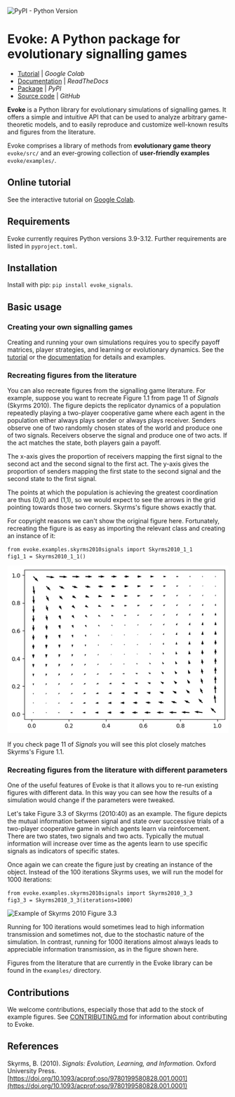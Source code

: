 ![PyPI - Python Version](https://img.shields.io/pypi/pyversions/evoke-signals)

# Evoke: A Python package for evolutionary signalling games

+ [Tutorial](https://colab.research.google.com/drive/1AwUCP05lpITAP7_EZD7loGv3unhnwvhM#forceEdit=true&sandboxMode=true) | *Google Colab*
+ [Documentation](https://evoke.readthedocs.io/en/latest/) | *ReadTheDocs*
+ [Package](https://pypi.org/project/evoke-signals/) | *PyPI*
+ [Source code](https://github.com/signalling-games-org/evoke) | *GitHub*

**Evoke** is a Python library for evolutionary simulations of signalling games.
It offers a simple and intuitive API that can be used to analyze arbitrary game-theoretic models, and to easily reproduce and customize well-known results and figures from the literature.

Evoke comprises a library of methods from **evolutionary game theory** `evoke/src/` and an ever-growing collection of **user-friendly examples** `evoke/examples/`.

## Online tutorial

See the interactive tutorial on [Google Colab](https://colab.research.google.com/drive/1AwUCP05lpITAP7_EZD7loGv3unhnwvhM#forceEdit=true&sandboxMode=true).

## Requirements

Evoke currently requires Python versions 3.9-3.12.
Further requirements are listed in `pyproject.toml`.

## Installation

Install with pip: `pip install evoke_signals`.

## Basic usage

### Creating your own signalling games

Creating and running your own simulations requires you to specify payoff matrices, player strategies, and learning or evolutionary dynamics.
See the [tutorial](https://colab.research.google.com/drive/1AwUCP05lpITAP7_EZD7loGv3unhnwvhM#forceEdit=true&sandboxMode=true) or the [documentation](https://evoke.readthedocs.io/en/latest/) for details and examples.

### Recreating figures from the literature

You can also recreate figures from the signalling game literature.
For example, suppose you want to recreate Figure 1.1 from page 11 of _Signals_ (Skyrms 2010).
The figure depicts the replicator dynamics of a population repeatedly playing a two-player cooperative game where each agent in the population either always plays sender or always plays receiver.
Senders observe one of two randomly chosen states of the world and produce one of two signals.
Receivers observe the signal and produce one of two acts.
If the act matches the state, both players gain a payoff.

The x-axis gives the proportion of receivers mapping the first signal to the second act and the second signal to the first act.
The y-axis gives the proportion of senders mapping the first state to the second signal and the second state to the first signal.

The points at which the population is achieving the greatest coordination are thus (0,0) and (1,1), so we would expect to see the arrows in the grid pointing towards those two corners.
Skyrms's figure shows exactly that.

For copyright reasons we can't show the original figure here.
Fortunately, recreating the figure is as easy as importing the relevant class and creating an instance of it:

```
from evoke.examples.skyrms2010signals import Skyrms2010_1_1
fig1_1 = Skyrms2010_1_1()
```

![Example of Skyrms 2010 Figure 1.1](https://github.com/signalling-games-org/evoke/blob/main/docs/tutorials/figures/skyrms2010_1_1.png?raw=true)

If you check page 11 of _Signals_ you will see this plot closely matches Skyrms's Figure 1.1.

### Recreating figures from the literature with different parameters

One of the useful features of Evoke is that it allows you to re-run existing figures with different data.
In this way you can see how the results of a simulation would change if the parameters were tweaked.

Let's take Figure 3.3 of Skyrms (2010:40) as an example.
The figure depicts the mutual information between signal and state over successive trials of a two-player cooperative game in which agents learn via reinforcement.
There are two states, two signals and two acts.
Typically the mutual information will increase over time as the agents learn to use specific signals as indicators of specific states.

Once again we can create the figure just by creating an instance of the object.
Instead of the 100 iterations Skyrms uses, we will run the model for 1000 iterations:

```
from evoke.examples.skyrms2010signals import Skyrms2010_3_3
fig3_3 = Skyrms2010_3_3(iterations=1000)
````

![Example of Skyrms 2010 Figure 3.3](https://github.com/signalling-games-org/evoke/blob/main/docs/tutorials/figures/skyrms2010_3_3.png?raw=true)

Running for 100 iterations would sometimes lead to high information transmission and sometimes not, due to the stochastic nature of the simulation.
In contrast, running for 1000 iterations almost always leads to appreciable information transmission, as in the figure shown here.

Figures from the literature that are currently in the Evoke library can be found in the `examples/` directory.

## Contributions

We welcome contributions, especially those that add to the stock of example figures.
See [CONTRIBUTING.md](https://github.com/signalling-games-org/evoke/blob/main/CONTRIBUTING.md) for information about contributing to Evoke.

## References

Skyrms, B. (2010). *Signals: Evolution, Learning, and Information.* Oxford University Press. [https://doi.org/10.1093/acprof:oso/9780199580828.001.0001](https://doi.org/10.1093/acprof:oso/9780199580828.001.0001)
